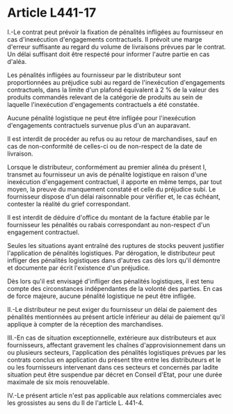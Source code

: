 # Article L441-17

I.-Le contrat peut prévoir la fixation de pénalités infligées au fournisseur en cas d'inexécution d'engagements contractuels. Il prévoit une marge d'erreur suffisante au regard du volume de livraisons prévues par le contrat. Un délai suffisant doit être respecté pour informer l'autre partie en cas d'aléa.

Les pénalités infligées au fournisseur par le distributeur sont proportionnées au préjudice subi au regard de l'inexécution d'engagements contractuels, dans la limite d'un plafond équivalent à 2 % de la valeur des produits commandés relevant de la catégorie de produits au sein de laquelle l'inexécution d'engagements contractuels a été constatée.

Aucune pénalité logistique ne peut être infligée pour l'inexécution d'engagements contractuels survenue plus d'un an auparavant.

Il est interdit de procéder au refus ou au retour de marchandises, sauf en cas de non-conformité de celles-ci ou de non-respect de la date de livraison.

Lorsque le distributeur, conformément au premier alinéa du présent I, transmet au fournisseur un avis de pénalité logistique en raison d'une inexécution d'engagement contractuel, il apporte en même temps, par tout moyen, la preuve du manquement constaté et celle du préjudice subi. Le fournisseur dispose d'un délai raisonnable pour vérifier et, le cas échéant, contester la réalité du grief correspondant.

Il est interdit de déduire d'office du montant de la facture établie par le fournisseur les pénalités ou rabais correspondant au non-respect d'un engagement contractuel.

Seules les situations ayant entraîné des ruptures de stocks peuvent justifier l'application de pénalités logistiques. Par dérogation, le distributeur peut infliger des pénalités logistiques dans d'autres cas dès lors qu'il démontre et documente par écrit l'existence d'un préjudice.

Dès lors qu'il est envisagé d'infliger des pénalités logistiques, il est tenu compte des circonstances indépendantes de la volonté des parties. En cas de force majeure, aucune pénalité logistique ne peut être infligée.

II.-Le distributeur ne peut exiger du fournisseur un délai de paiement des pénalités mentionnées au présent article inférieur au délai de paiement qu'il applique à compter de la réception des marchandises.

III.-En cas de situation exceptionnelle, extérieure aux distributeurs et aux fournisseurs, affectant gravement les chaînes d'approvisionnement dans un ou plusieurs secteurs, l'application des pénalités logistiques prévues par les contrats conclus en application du présent titre entre les distributeurs et le ou les fournisseurs intervenant dans ces secteurs et concernés par ladite situation peut être suspendue par décret en Conseil d'Etat, pour une durée maximale de six mois renouvelable.

IV.-Le présent article n'est pas applicable aux relations commerciales avec les grossistes au sens du II de l'article L. 441-4.
